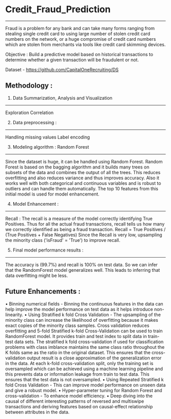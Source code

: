 # Credit_Fraud_Prediction
---------------------------------------------------
Fraud is a problem for any bank and can take many forms ranging from stealing single credit card to using large number of stolen credit card numbers on the network, or a huge compromise of credit card numbers which are stolen from merchants via tools like credit card skimming devices.

Objective : Build a predictive model based on historical transactions to determine whether a given transaction will be fraudulent or not.

Dataset - https://github.com/CapitalOneRecruiting/DS 


Methodology :
---------------------------------------------------
1) Data Summarization, Analysis and Visualization
---------------------------------------------------
Exploration
Correlation

2) Data preprocessing :
---------------------------------------------------
Handling missing values
Label encoding

3) Modeling algorithm : Random Forest
---------------------------------------------------
Since the dataset is huge, it can be handled using Random Forest. Random Forest is based on the bagging algorithm and it builds many trees on subsets of the data and combines the output of all the trees. This reduces overfitting and also reduces variance and thus improves accuracy. Also it works well with both categorical and continuous variables and is robust to outliers and can handle them automatically. The top 10 features from this initial model is used for model enhancement.

4) Model Enhancement :
---------------------------------------------------
Recall : The recall is a measure of the model correctly identifying True Positives. Thus for all the actual fraud transactions, recall tells us how many we correctly identified as being a fraud transaction.
Recall = True Positives / (True Positives + False Negatives)
Since the Recall is very low, upsampling the minority class ('isFraud' = 'True') to improve recall.

5) Final model performance results :
---------------------------------------------------
The accuracy is (99.7%) and recall is 100% on test data. So we can infer that the RandomForest model generalizes well. This leads to inferring that data overfitting might be less.

Future Enhancements :
---------------------------------------------------
• Binning numerical fields - Binning the continuous features in the data can help improve the model performance on test data as it helps introduce non-linearity.
• Using Stratified k fold Cross Validation - The upsampling of the minority class can increase the likelihood of overfitting because it makes exact copies of the minority class samples. Cross validation reduces overfitting and 5-fold Stratified k-fold Cross-Validation can be used to train RandomForest model. It provides train and test index to split data in train-test data sets. The stratified k fold cross-validation if used for classification problems with class imblance maintains the same class ratio throughout the K folds same as the ratio in the original dataset. This ensures that the cross-validation output result is a close approximation of the generalization error in the data. At each k-fold cross-validation split, only the training set is oversampled which can be achieved using a machine learning pipeline and this prevents data or information leakage from train to test data. This ensures that the test data is not oversampled.
• Using Repeated Stratified k fold Cross Validation - This can improve model performance on unseen data and give a robust model.
• Hyper-parameter tuning for Random Forest and cross-validation - To enhance model efficiency.
• Deep diving into the causal of different interesting patterns of reversed and multiswipe transactions and deriving features based on causal-effect relationship between attributes in the data.
